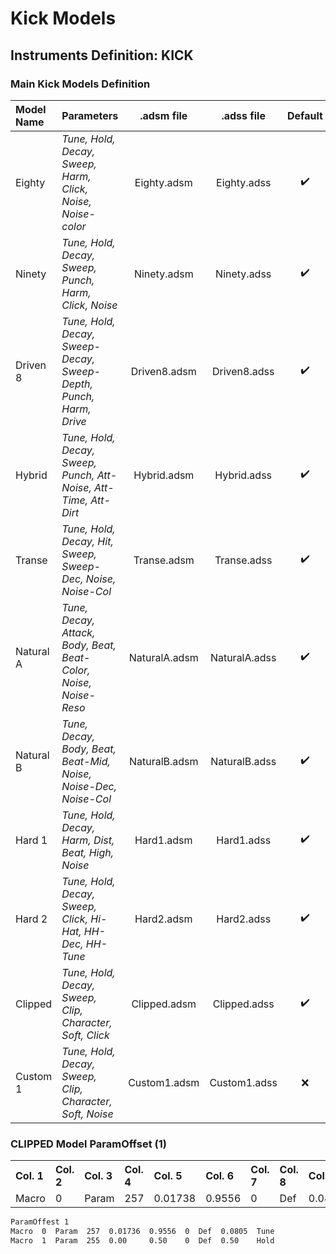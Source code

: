 # Kick Models

## Instruments Definition: KICK
  
### Main Kick Models Definition

Model Name | Parameters | .adsm file | .adss file | Default |
:--------------------------------------- | :--- | :---: | :---: |:---: |
Eighty | *Tune, Hold, Decay, Sweep, Harm, Click, Noise, Noise-color* | Eighty.adsm | Eighty.adss |:heavy_check_mark: |
Ninety | *Tune, Hold, Decay, Sweep, Punch, Harm, Click, Noise* | Ninety.adsm | Ninety.adss |:heavy_check_mark: |
Driven 8 | *Tune, Hold, Decay, Sweep-Decay, Sweep-Depth, Punch, Harm, Drive* | Driven8.adsm | Driven8.adss |:heavy_check_mark: |
Hybrid | *Tune, Hold, Decay, Sweep, Punch, Att-Noise, Att-Time, Att-Dirt* | Hybrid.adsm | Hybrid.adss |:heavy_check_mark: |
Transe | *Tune, Hold, Decay, Hit, Sweep, Sweep-Dec, Noise, Noise-Col* | Transe.adsm | Transe.adss |:heavy_check_mark: |
Natural A | *Tune, Decay, Attack, Body, Beat, Beat-Color, Noise, Noise-Reso* | NaturalA.adsm | NaturalA.adss |:heavy_check_mark: |
Natural B | *Tune, Decay, Body, Beat, Beat-Mid, Noise, Noise-Dec, Noise-Col* | NaturalB.adsm | NaturalB.adss |:heavy_check_mark: |
Hard 1 | *Tune, Hold, Decay, Harm, Dist, Beat, High, Noise* | Hard1.adsm | Hard1.adss |:heavy_check_mark: |
Hard 2 | *Tune, Hold, Decay, Sweep, Click, Hi-Hat, HH-Dec, HH-Tune* | Hard2.adsm | Hard2.adss |:heavy_check_mark: |
Clipped | *Tune, Hold, Decay, Sweep, Clip, Character, Soft, Click* | Clipped.adsm | Clipped.adss |:heavy_check_mark: |
Custom 1 | *Tune, Hold, Decay, Sweep, Clip, Character, Soft, Noise* | Custom1.adsm | Custom1.adss |:x: |

### CLIPPED Model ParamOffset (1)
 
<table>
<tr>
<th align="left", width="100">Col. 1</th>
<th align="left", width="100">Col. 2</th>
<th align="left", width="100">Col. 3</th>
<th align="left", width="100">Col. 4</th>
<th align="left", width="100">Col. 5</th>
<th align="left", width="100">Col. 6</th>
<th align="left", width="100">Col. 7</th>
<th align="left", width="100">Col. 8</th>
<th align="left", width="100">Col. 9</th>
<th align="left", width="100">Col. 10</th>
</tr>
<tr>
 <td>Macro</td>
 <td>0</td>
 <td>Param</td>
 <td>257</td>
 <td>0.01738</td>
 <td>0.9556</td>
 <td>0</td>
 <td>Def</td>
 <td>0.0805</td>
 <td>Tune</td>
</tr>
<table> 
 
 
```diff 
ParamOffest 1
Macro  0  Param  257  0.01736  0.9556  0  Def  0.0805  Tune
Macro  1  Param  255  0.00     0.50    0  Def  0.50    Hold
```

